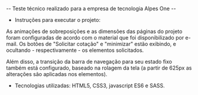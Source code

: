 -- Teste técnico realizado para a empresa de tecnologia Alpes One --

<!-- Autor: Otacilio de Moraes Lima -->

- Instruções para executar o projeto:

As animações de sobreposições e as dimensões das páginas do projeto foram configuradas de acordo com o material que foi disponibilizado por e-mail. Os botões de "Solicitar cotação" e "minimizar" estão exibindo, e ocultando - respectivamente - os elementos solicitados.

Além disso, a transição da barra de navegação para seu estado fixo também está configurado, baseado na rolagem da tela (a partir de 625px as alterações são aplicadas nos elementos).

- Tecnologias utilizadas: HTML5, CSS3, javascript ES6 e SASS.
